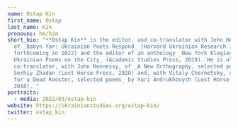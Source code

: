 ```yaml
---
name: Ostap Kin
first_name: Ostap
last_name: Kin
pronouns: he/him
short_bio: "**Ostap Kin** is the editor, and co-translator with John Hennessy,
  of _Babyn Yar: Ukrainian Poets Respond_ (Harvard Ukrainian Research Institute,
  forthcoming in 2022) and the editor of an anthology _New York Elegies:
  Ukrainian Poems on the City_ (Academic Studies Press, 2019). He is also the
  co-translator, with John Hennessy, of _A New Orthography, selected poems_ by
  Serhiy Zhadan (Lost Horse Press, 2020) and, with Vitaly Chernetsky, of _Songs
  for a Dead Rooster, selected poems_ by Yuri Andrukhovych (Lost Horse Press,
  2018). "
portraits:
  - media: 2022/03/ostap-kin
website: https://ukrainianstudies.org/ostap-kin/
twitter: ostap_kin
---
```

